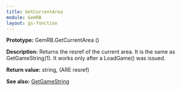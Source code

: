 ```yaml
---
title: GetCurrentArea
module: GemRB
layout: gs-function
---
```


**Prototype:** GemRB.GetCurrentArea ()

**Description:** Returns the resref of the current area. It is the same as 
GetGameString(1). It works only after a LoadGame() was issued.

**Return value:** string, (ARE resref)

**See also:** [GetGameString](GetGameString.md)

